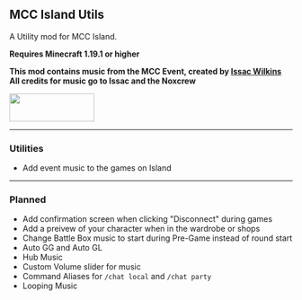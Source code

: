 ## MCC Island Utils

A Utility mod for MCC Island. 

**Requires Minecraft 1.19.1 or higher**

**This mod contains music from the MCC Event, created by [Issac Wilkins](https://open.spotify.com/artist/0AhY6cET8JCq1ARiwnTkGi)**\
**All credits for music go to Issac and the Noxcrew**

<a title="Fabric API" href="https://github.com/FabricMC/fabric">
    <img src="https://i.imgur.com/Ol1Tcf8.png" width="151" height="50" />
</a>

---

### Utilities
- Add event music to the games on Island

---

### Planned
- Add confirmation screen when clicking "Disconnect" during games
- Add a preivew of your character when in the wardrobe or shops
- Change Battle Box music to start during Pre-Game instead of round start
- Auto GG and Auto GL
- Hub Music
- Custom Volume slider for music
- Command Aliases for `/chat local` and `/chat party`
- Looping Music
